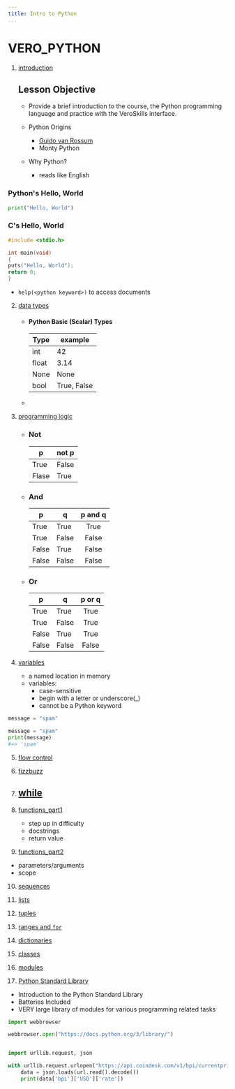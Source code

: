 ```yaml
---
title: Intro to Python
...
```


# VERO_PYTHON


1. [introduction](./lessons/01lesson/index.html)

   ## Lesson Objective

   - Provide a brief introduction to the course, the Python programming language and practice with the VeroSkills interface.

   - Python Origins
     - [Guido van Rossum](https://gvanrossum.github.io)
     - Monty Python
   - Why Python?
     - reads like English

### Python's Hello, World

```python
print("Hello, World")
```

### C's Hello, World

```c
#include <stdio.h>

int main(void)
{
puts("Hello, World");
return 0;
}
```
   - `help(<python keyword>)` to access documents



2. [data types](./lessons/02lesson/index.html) 

   - #### Python Basic (Scalar) Types

       | Type |example |
       |---|---|
       |int| 42|
       |float|3.14|
       |None| None|
       |bool| True, False|

   - 


3. [programming logic](./lessons/03lesson/index.html)

   - ### Not
     |p|not p|
     |---|---|
     |True|False|
     |Flase|True|

   - ### And

     |p|q|p and q|
     |---|---|:---:|
     |True|True|True
     |True|False|False
     |False|True|False
     |False|False|False

   - ### Or

     |p|q|p or q|
     |---|---|:---:|
     |True|True|True
     |True|False|True
     |False|True|True
     |False|False|False


4. [variables](./lessons/04lesson/index.html)

   - a named location in memory
   - variables:
      - case-sensitive
      - begin with a letter or underscore(_)
      - cannot be a Python keyword

```python
message = "spam"
```

```python
message = "spam"
print(message)
#=> 'spam'
```


5. [flow control](./lessons/05lesson/index.html)


6. [fizzbuzz](./lessons/06lesson/index.html)



7. [while](./lessons/07lesson/index.html)
   - 



8. [functions_part1](./lessons/08lesson/index.html)

   - step up in difficulty
   - docstrings
   - return value


9.  [functions_part2](./lessons/09lesson/index.html)

   - parameters/arguments
   - scope

10. [sequences](./lessons/10lesson/index.html)



11. [lists](./lessons/11lesson/index.html)


12. [tuples](./lessons/12lesson/index.html)



13. [ranges and `for`](./lessons/13lesson/index.html)



14. [dictionaries](./lessons/14lesson/index.html)


15. [classes](./lessons/15lesson/index.html)

16. [modules](./lessons/16lesson/index.html)

17. [Python Standard Library](./lessons/17lesson/index.html)

   - Introduction to the Python Standard Library
   - Batteries Included
   - VERY large library of modules for various programming related tasks

```python
import webbrowser

webbrowser.open("https://docs.python.org/3/library/")
```

```python

import urllib.request, json

with urllib.request.urlopen("https://api.coindesk.com/v1/bpi/currentprice.json") as url:
    data = json.loads(url.read().decode())
    print(data['bpi']['USD']['rate'])
```